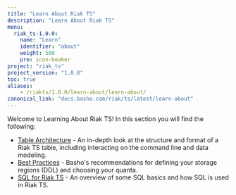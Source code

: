 ```yaml
---
title: "Learn About Riak TS"
description: "Learn About Riak TS"
menu:
  riak_ts-1.0.0:
    name: "Learn"
    identifier: "about"
    weight: 500
    pre: icon-beaker
project: "riak_ts"
project_version: "1.0.0"
toc: true
aliases:
    - /riakts/1.0.0/learn-about/learn-about/
canonical_link: "docs.basho.com/riak/ts/latest/learn-about"
---
```



[table arch]: tablearchitecture/
[bestpractices]: bestpractices/
[sqlriakts]: sqlriakts/


Welcome to Learning About Riak TS! In this section you will find the following:

* [Table Architecture][table arch] - An in-depth look at the structure and format of a Riak TS table, including interacting on the command line and data modeling.
* [Best Practices][bestpractices] - Basho's recommendations for defining your storage regions (DDL) and choosing your quanta.
* [SQL for Riak TS][sqlriakts] - An overview of some SQL basics and how SQL is used in Riak TS.
